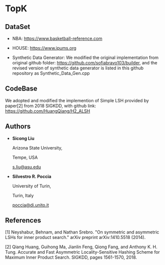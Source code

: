 # TopK


DataSet
--------

* NBA: https://www.basketball-reference.com

* HOUSE: https://www.ipums.org

* Synthetic Data Generator: We modified the original implementation from original github folder: https://github.com/sofiabravo103/builder, and the revised version of synthetic data generator is listed in this github repository as Synthetic_Data_Gen.cpp


CodeBase
--------

We adopted and modified the implemention of Simple LSH provided by paper[2] from 2018 SIGKDD, with github link: https://github.com/HuangQiang/H2_ALSH

Authors
--------

* **Sicong Liu**

  Arizona State University,
  
  Tempe, USA 
  
  s.liu@asu.edu
  
* **Silvestro R. Poccia**

  University of Turin,
  
  Turin, Italy
  
  poccia@di.unito.it


References
--------

[1] Neyshabur, Behnam, and Nathan Srebro. "On symmetric and asymmetric LSHs for inner product search." arXiv preprint arXiv:1410.5518 (2014).

[2] Qiang Huang, Guihong Ma, Jianlin Feng, Qiong Fang, and Anthony K. H. Tung. Accurate and Fast Asymmetric Locality-Sensitive Hashing Scheme for Maximum Inner Product Search. SIGKDD, pages 1561-1570, 2018.


